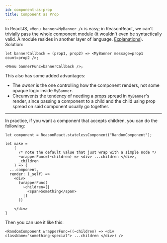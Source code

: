 ```yaml
---
id: component-as-prop
title: Component as Prop
---
```


In ReactJS, `<Menu banner=MyBanner />` is easy; in ReasonReact, we can't trivially pass the whole component module (it wouldn't even be syntactically valid. A module resides in another layer of language. [Explanations](https://reasonml.github.io/guide/language/module)). Solution:

```reason
let bannerCallback = (prop1, prop2) => <MyBanner message=prop1 count=prop2 />;

<Menu bannerFunc=bannerCallback />;
```

This also has some added advantages:

- The _owner_ is the one controlling how the component renders, not some opaque logic inside `MyBanner`.
- Circumvents the tendency of needing a [props spread](props-spread.md) in `MyBanner`'s render, since passing a component to a child and the child using prop spread on said component usually go together.

--- 

In practice, if you want a component that accepts children, you can do the following:

```reason
let component = ReasonReact.statelessComponent("RandomComponent");

let make =
    (
      /* note the default value that just wrap with a simple node */
      ~wrapperFunc=(~children) => <div> ...children </div>,
      _children
    ) => {
  ...component,
  render: (_self) =>
    <div>
      (wrapperFunc(
        ~children=[|
          <span>Something</span>
        |]
      ))
       
    </div>
}
```

Then you can use it like this:

```reason
<RandomComponent wrapperFunc=((~children) => <div className="something-special"> ...children </div>) />
```
